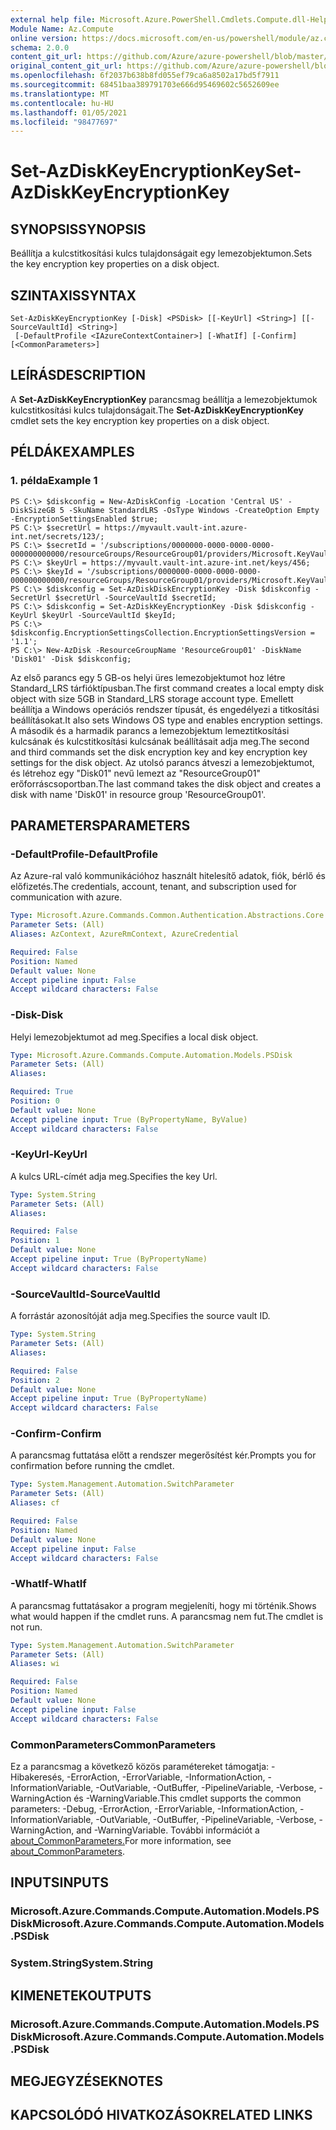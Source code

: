 ```yaml
---
external help file: Microsoft.Azure.PowerShell.Cmdlets.Compute.dll-Help.xml
Module Name: Az.Compute
online version: https://docs.microsoft.com/en-us/powershell/module/az.compute/set-azdiskkeyencryptionkey
schema: 2.0.0
content_git_url: https://github.com/Azure/azure-powershell/blob/master/src/Compute/Compute/help/Set-AzDiskKeyEncryptionKey.md
original_content_git_url: https://github.com/Azure/azure-powershell/blob/master/src/Compute/Compute/help/Set-AzDiskKeyEncryptionKey.md
ms.openlocfilehash: 6f2037b638b8fd055ef79ca6a8502a17bd5f7911
ms.sourcegitcommit: 68451baa389791703e666d95469602c5652609ee
ms.translationtype: MT
ms.contentlocale: hu-HU
ms.lasthandoff: 01/05/2021
ms.locfileid: "98477697"
---
```

# <span data-ttu-id="32a06-101">Set-AzDiskKeyEncryptionKey</span><span class="sxs-lookup"><span data-stu-id="32a06-101">Set-AzDiskKeyEncryptionKey</span></span>

## <span data-ttu-id="32a06-102">SYNOPSIS</span><span class="sxs-lookup"><span data-stu-id="32a06-102">SYNOPSIS</span></span>
<span data-ttu-id="32a06-103">Beállítja a kulcstitkosítási kulcs tulajdonságait egy lemezobjektumon.</span><span class="sxs-lookup"><span data-stu-id="32a06-103">Sets the key encryption key properties on a disk object.</span></span>

## <span data-ttu-id="32a06-104">SZINTAXIS</span><span class="sxs-lookup"><span data-stu-id="32a06-104">SYNTAX</span></span>

```
Set-AzDiskKeyEncryptionKey [-Disk] <PSDisk> [[-KeyUrl] <String>] [[-SourceVaultId] <String>]
 [-DefaultProfile <IAzureContextContainer>] [-WhatIf] [-Confirm] [<CommonParameters>]
```

## <span data-ttu-id="32a06-105">LEÍRÁS</span><span class="sxs-lookup"><span data-stu-id="32a06-105">DESCRIPTION</span></span>
<span data-ttu-id="32a06-106">A **Set-AzDiskKeyEncryptionKey** parancsmag beállítja a lemezobjektumok kulcstitkosítási kulcs tulajdonságait.</span><span class="sxs-lookup"><span data-stu-id="32a06-106">The **Set-AzDiskKeyEncryptionKey** cmdlet sets the key encryption key properties on a disk object.</span></span>

## <span data-ttu-id="32a06-107">PÉLDÁK</span><span class="sxs-lookup"><span data-stu-id="32a06-107">EXAMPLES</span></span>

### <span data-ttu-id="32a06-108">1. példa</span><span class="sxs-lookup"><span data-stu-id="32a06-108">Example 1</span></span>
```
PS C:\> $diskconfig = New-AzDiskConfig -Location 'Central US' -DiskSizeGB 5 -SkuName StandardLRS -OsType Windows -CreateOption Empty -EncryptionSettingsEnabled $true;
PS C:\> $secretUrl = https://myvault.vault-int.azure-int.net/secrets/123/;
PS C:\> $secretId = '/subscriptions/0000000-0000-0000-0000-000000000000/resourceGroups/ResourceGroup01/providers/Microsoft.KeyVault/vaults/TestVault123';
PS C:\> $keyUrl = https://myvault.vault-int.azure-int.net/keys/456;
PS C:\> $keyId = '/subscriptions/0000000-0000-0000-0000-000000000000/resourceGroups/ResourceGroup01/providers/Microsoft.KeyVault/vaults/TestVault456';
PS C:\> $diskconfig = Set-AzDiskDiskEncryptionKey -Disk $diskconfig -SecretUrl $secretUrl -SourceVaultId $secretId;
PS C:\> $diskconfig = Set-AzDiskKeyEncryptionKey -Disk $diskconfig -KeyUrl $keyUrl -SourceVaultId $keyId;
PS C:\> $diskconfig.EncryptionSettingsCollection.EncryptionSettingsVersion = '1.1';
PS C:\> New-AzDisk -ResourceGroupName 'ResourceGroup01' -DiskName 'Disk01' -Disk $diskconfig;
```

<span data-ttu-id="32a06-109">Az első parancs egy 5 GB-os helyi üres lemezobjektumot hoz létre Standard_LRS tárfióktípusban.</span><span class="sxs-lookup"><span data-stu-id="32a06-109">The first command creates a local empty disk object with size 5GB in Standard_LRS storage account type.</span></span>  <span data-ttu-id="32a06-110">Emellett beállítja a Windows operációs rendszer típusát, és engedélyezi a titkosítási beállításokat.</span><span class="sxs-lookup"><span data-stu-id="32a06-110">It also sets Windows OS type and enables encryption settings.</span></span>
<span data-ttu-id="32a06-111">A második és a harmadik parancs a lemezobjektum lemeztitkosítási kulcsának és kulcstitkosítási kulcsának beállításait adja meg.</span><span class="sxs-lookup"><span data-stu-id="32a06-111">The second and third commands set the disk encryption key and key encryption key settings for the disk object.</span></span>
<span data-ttu-id="32a06-112">Az utolsó parancs átveszi a lemezobjektumot, és létrehoz egy "Disk01" nevű lemezt az "ResourceGroup01" erőforráscsoportban.</span><span class="sxs-lookup"><span data-stu-id="32a06-112">The last command takes the disk object and creates a disk with name 'Disk01' in resource group 'ResourceGroup01'.</span></span>

## <span data-ttu-id="32a06-113">PARAMETERS</span><span class="sxs-lookup"><span data-stu-id="32a06-113">PARAMETERS</span></span>

### <span data-ttu-id="32a06-114">-DefaultProfile</span><span class="sxs-lookup"><span data-stu-id="32a06-114">-DefaultProfile</span></span>
<span data-ttu-id="32a06-115">Az Azure-ral való kommunikációhoz használt hitelesítő adatok, fiók, bérlő és előfizetés.</span><span class="sxs-lookup"><span data-stu-id="32a06-115">The credentials, account, tenant, and subscription used for communication with azure.</span></span>

```yaml
Type: Microsoft.Azure.Commands.Common.Authentication.Abstractions.Core.IAzureContextContainer
Parameter Sets: (All)
Aliases: AzContext, AzureRmContext, AzureCredential

Required: False
Position: Named
Default value: None
Accept pipeline input: False
Accept wildcard characters: False
```

### <span data-ttu-id="32a06-116">-Disk</span><span class="sxs-lookup"><span data-stu-id="32a06-116">-Disk</span></span>
<span data-ttu-id="32a06-117">Helyi lemezobjektumot ad meg.</span><span class="sxs-lookup"><span data-stu-id="32a06-117">Specifies a local disk object.</span></span>

```yaml
Type: Microsoft.Azure.Commands.Compute.Automation.Models.PSDisk
Parameter Sets: (All)
Aliases:

Required: True
Position: 0
Default value: None
Accept pipeline input: True (ByPropertyName, ByValue)
Accept wildcard characters: False
```

### <span data-ttu-id="32a06-118">-KeyUrl</span><span class="sxs-lookup"><span data-stu-id="32a06-118">-KeyUrl</span></span>
<span data-ttu-id="32a06-119">A kulcs URL-címét adja meg.</span><span class="sxs-lookup"><span data-stu-id="32a06-119">Specifies the key Url.</span></span>

```yaml
Type: System.String
Parameter Sets: (All)
Aliases:

Required: False
Position: 1
Default value: None
Accept pipeline input: True (ByPropertyName)
Accept wildcard characters: False
```

### <span data-ttu-id="32a06-120">-SourceVaultId</span><span class="sxs-lookup"><span data-stu-id="32a06-120">-SourceVaultId</span></span>
<span data-ttu-id="32a06-121">A forrástár azonosítóját adja meg.</span><span class="sxs-lookup"><span data-stu-id="32a06-121">Specifies the source vault ID.</span></span>

```yaml
Type: System.String
Parameter Sets: (All)
Aliases:

Required: False
Position: 2
Default value: None
Accept pipeline input: True (ByPropertyName)
Accept wildcard characters: False
```

### <span data-ttu-id="32a06-122">-Confirm</span><span class="sxs-lookup"><span data-stu-id="32a06-122">-Confirm</span></span>
<span data-ttu-id="32a06-123">A parancsmag futtatása előtt a rendszer megerősítést kér.</span><span class="sxs-lookup"><span data-stu-id="32a06-123">Prompts you for confirmation before running the cmdlet.</span></span>

```yaml
Type: System.Management.Automation.SwitchParameter
Parameter Sets: (All)
Aliases: cf

Required: False
Position: Named
Default value: None
Accept pipeline input: False
Accept wildcard characters: False
```

### <span data-ttu-id="32a06-124">-WhatIf</span><span class="sxs-lookup"><span data-stu-id="32a06-124">-WhatIf</span></span>
<span data-ttu-id="32a06-125">A parancsmag futtatásakor a program megjeleníti, hogy mi történik.</span><span class="sxs-lookup"><span data-stu-id="32a06-125">Shows what would happen if the cmdlet runs.</span></span> <span data-ttu-id="32a06-126">A parancsmag nem fut.</span><span class="sxs-lookup"><span data-stu-id="32a06-126">The cmdlet is not run.</span></span>

```yaml
Type: System.Management.Automation.SwitchParameter
Parameter Sets: (All)
Aliases: wi

Required: False
Position: Named
Default value: None
Accept pipeline input: False
Accept wildcard characters: False
```

### <span data-ttu-id="32a06-127">CommonParameters</span><span class="sxs-lookup"><span data-stu-id="32a06-127">CommonParameters</span></span>
<span data-ttu-id="32a06-128">Ez a parancsmag a következő közös paramétereket támogatja: -Hibakeresés, -ErrorAction, -ErrorVariable, -InformationAction, -InformationVariable, -OutVariable, -OutBuffer, -PipelineVariable, -Verbose, -WarningAction és -WarningVariable.</span><span class="sxs-lookup"><span data-stu-id="32a06-128">This cmdlet supports the common parameters: -Debug, -ErrorAction, -ErrorVariable, -InformationAction, -InformationVariable, -OutVariable, -OutBuffer, -PipelineVariable, -Verbose, -WarningAction, and -WarningVariable.</span></span> <span data-ttu-id="32a06-129">További információt a [about_CommonParameters.](http://go.microsoft.com/fwlink/?LinkID=113216)</span><span class="sxs-lookup"><span data-stu-id="32a06-129">For more information, see [about_CommonParameters](http://go.microsoft.com/fwlink/?LinkID=113216).</span></span>

## <span data-ttu-id="32a06-130">INPUTS</span><span class="sxs-lookup"><span data-stu-id="32a06-130">INPUTS</span></span>

### <span data-ttu-id="32a06-131">Microsoft.Azure.Commands.Compute.Automation.Models.PSDisk</span><span class="sxs-lookup"><span data-stu-id="32a06-131">Microsoft.Azure.Commands.Compute.Automation.Models.PSDisk</span></span>

### <span data-ttu-id="32a06-132">System.String</span><span class="sxs-lookup"><span data-stu-id="32a06-132">System.String</span></span>

## <span data-ttu-id="32a06-133">KIMENETEK</span><span class="sxs-lookup"><span data-stu-id="32a06-133">OUTPUTS</span></span>

### <span data-ttu-id="32a06-134">Microsoft.Azure.Commands.Compute.Automation.Models.PSDisk</span><span class="sxs-lookup"><span data-stu-id="32a06-134">Microsoft.Azure.Commands.Compute.Automation.Models.PSDisk</span></span>

## <span data-ttu-id="32a06-135">MEGJEGYZÉSEK</span><span class="sxs-lookup"><span data-stu-id="32a06-135">NOTES</span></span>

## <span data-ttu-id="32a06-136">KAPCSOLÓDÓ HIVATKOZÁSOK</span><span class="sxs-lookup"><span data-stu-id="32a06-136">RELATED LINKS</span></span>
